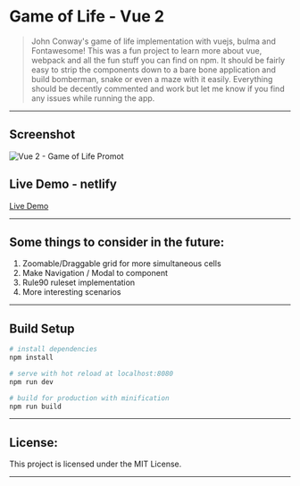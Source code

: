 # Game of Life - Vue 2

> John Conway's game of life implementation with vuejs, bulma and Fontawesome! This was a fun project to learn more about vue, webpack and all the fun stuff you can find on npm.
> It should be fairly easy to strip the components down to a bare bone application and build bomberman, snake or even a maze with it easily.
> Everything should be decently commented and work but let me know if you find any issues while running the app.

---

## Screenshot

![Vue 2 - Game of Life Promot](https://i.imgur.com/rk6UpoM.png "Promo")

## Live Demo - netlify

[Live Demo](https://golvue.netlify.com/ "netlify demo")

---

## Some things to consider in the future:

1.  Zoomable/Draggable grid for more simultaneous cells
2.  Make Navigation / Modal to component
3.  Rule90 ruleset implementation
4.  More interesting scenarios

---

## Build Setup

```bash
# install dependencies
npm install

# serve with hot reload at localhost:8080
npm run dev

# build for production with minification
npm run build
```

---

## License:

This project is licensed under the MIT License.

---